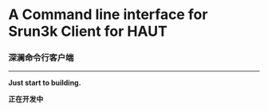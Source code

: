 # A Command line interface for Srun3k Client for HAUT
### 深澜命令行客户端 

------------

**Just start to building.**

**正在开发中**
